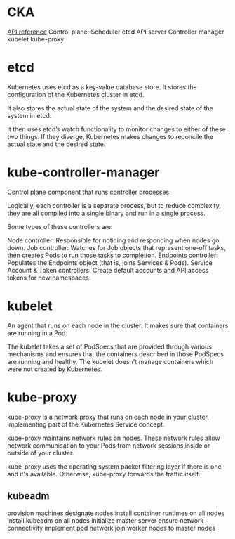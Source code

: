 # CKA

[API reference](https://kubernetes.io/docs/reference/generated/kubernetes-api/v1.23/#-strong-workloads-apis-strong-)
Control plane:
    Scheduler
    etcd
    API server
    Controller manager
    kubelet
    kube-proxy

# etcd
Kubernetes uses etcd as a key-value database store. It stores the configuration of the Kubernetes cluster in etcd.

It also stores the actual state of the system and the desired state of the system in etcd.

It then uses etcd’s watch functionality to monitor changes to either of these two things. If they diverge, Kubernetes makes changes to reconcile the actual state and the desired state.

# kube-controller-manager
Control plane component that runs controller processes.

Logically, each controller is a separate process, but to reduce complexity, they are all compiled into a single binary and run in a single process.

Some types of these controllers are:

Node controller: Responsible for noticing and responding when nodes go down.
Job controller: Watches for Job objects that represent one-off tasks, then creates Pods to run those tasks to completion.
Endpoints controller: Populates the Endpoints object (that is, joins Services & Pods).
Service Account & Token controllers: Create default accounts and API access tokens for new namespaces.


# kubelet 
An agent that runs on each node in the cluster. It makes sure that containers are running in a Pod.

The kubelet takes a set of PodSpecs that are provided through various mechanisms and ensures that the containers described in those PodSpecs are running and healthy. The kubelet doesn't manage containers which were not created by Kubernetes.

# kube-proxy
kube-proxy is a network proxy that runs on each node in your cluster, implementing part of the Kubernetes Service concept.

kube-proxy maintains network rules on nodes. These network rules allow network communication to your Pods from network sessions inside or outside of your cluster.

kube-proxy uses the operating system packet filtering layer if there is one and it's available. Otherwise, kube-proxy forwards the traffic itself.

## kubeadm
provision machines
designate nodes
install container runtimes on all nodes
install kubeadm on all nodes
initialize master server
ensure network connectivity
implement pod network
join worker nodes to master nodes
